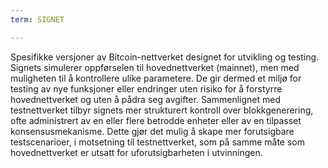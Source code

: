```yaml
---
term: SIGNET

---
```

Spesifikke versjoner av Bitcoin-nettverket designet for utvikling og testing. Signets simulerer oppførselen til hovednettverket (mainnet), men med muligheten til å kontrollere ulike parametere. De gir dermed et miljø for testing av nye funksjoner eller endringer uten risiko for å forstyrre hovednettverket og uten å pådra seg avgifter. Sammenlignet med testnettverket tilbyr signets mer strukturert kontroll over blokkgenerering, ofte administrert av en eller flere betrodde enheter eller av en tilpasset konsensusmekanisme. Dette gjør det mulig å skape mer forutsigbare testscenarioer, i motsetning til testnettverket, som på samme måte som hovednettverket er utsatt for uforutsigbarheten i utvinningen.